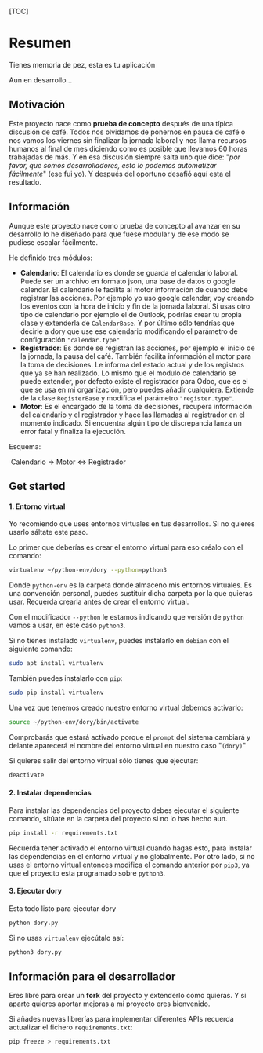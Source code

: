 [TOC]

# Resumen

Tienes memoria de pez, esta es tu aplicación

Aun en desarrollo...


## Motivación

Este proyecto nace como **prueba de concepto** después de una típica discusión de café. Todos nos olvidamos de ponernos en pausa de café o nos vamos los viernes sin finalizar la jornada laboral y nos llama recursos humanos al final de mes diciendo como es posible que llevamos 60 horas trabajadas de más. Y en esa discusión siempre salta uno que dice: "*por favor, que somos desarrolladores, esto lo podemos automatizar fácilmente*" (ese fui yo). Y después del oportuno desafió aquí esta el resultado.



## Información

Aunque este proyecto nace como prueba de concepto al avanzar en su desarrollo lo he diseñado para que fuese modular y de ese modo se pudiese escalar fácilmente. 

He definido tres módulos:

* **Calendario**: El calendario es donde se guarda el calendario laboral. Puede ser un archivo en formato json, una base de datos o google calendar. El calendario le facilita al motor información de cuando debe registrar las acciones. Por ejemplo yo uso google calendar, voy creando los eventos con la hora de inicio y fin de la jornada laboral. Si usas otro tipo de calendario por ejemplo el de Outlook, podrías crear tu propia clase y extenderla de `CalendarBase`. Y por último sólo tendrías que decirle a dory que use ese calendario modificando el parámetro de configuración `"calendar.type"`
* **Registrador**: Es donde se registran las acciones, por ejemplo el inicio de la jornada, la pausa del café. También facilita información al motor para la toma de decisiones. Le informa del estado actual y de los registros que ya se han realizado. Lo mismo que el modulo de calendario se puede extender, por defecto existe el registrador para Odoo, que es el que se usa en mi organización, pero puedes añadir cualquiera. Extiende de la clase `RegisterBase` y modifica el parámetro `"register.type"`.
* **Motor**: Es el encargado de la toma de decisiones, recupera información del calendario y el registrador y hace las llamadas al registrador en el momento indicado. Si encuentra algún tipo de discrepancia lanza un error fatal y finaliza la ejecución.

Esquema:

​			Calendario  =>  Motor  <=> Registrador



## Get started

#### 1. Entorno virtual

Yo recomiendo que uses entornos virtuales en tus desarrollos. Si no quieres usarlo sáltate este paso.

Lo primer que deberías es crear el entorno virtual para eso créalo con el comando:

```bash
virtualenv ~/python-env/dory --python=python3
```

Donde `python-env` es la carpeta donde almaceno mis entornos virtuales. Es una convención personal, puedes sustituir dicha carpeta por la que quieras usar. Recuerda crearla antes de crear el entorno virtual.

Con el modificador `--python` le estamos indicando que versión de `python` vamos a usar, en este caso `python3`.

Si no tienes instalado `virtualenv`, puedes instalarlo en `debian` con el siguiente comando:

```bash
sudo apt install virtualenv
```

También puedes instalarlo con `pip`:

```bash
sudo pip install virtualenv
```

Una vez que tenemos creado nuestro entorno virtual debemos activarlo:

```bash
source ~/python-env/dory/bin/activate
```

Comprobarás que estará activado porque el `prompt` del sistema cambiará y delante aparecerá el nombre del entorno virtual en nuestro caso "`(dory)`"

Si quieres salir del entorno virtual sólo tienes que ejecutar:

```bash
deactivate
```



#### 2. Instalar dependencias

Para instalar las dependencias del proyecto debes ejecutar el siguiente comando, sitúate en la carpeta del proyecto si no lo has hecho aun.

```bash
pip install -r requirements.txt
```

Recuerda tener activado el entorno virtual cuando hagas esto, para instalar las dependencias en el entorno virtual y no globalmente. Por otro lado, si no usas el entorno virtual entonces modifica el comando anterior por `pip3`, ya que el proyecto esta programado sobre `python3`.



#### 3. Ejecutar dory

Esta todo listo para ejecutar dory

```bash
python dory.py
```

Si no usas `virtualenv` ejecútalo así:

```bash
python3 dory.py
```



## Información para el desarrollador

Eres libre para crear un **fork** del proyecto y extenderlo como quieras. Y si aparte quieres aportar mejoras a mi proyecto eres bienvenido.

Si añades nuevas librerías para implementar diferentes APIs recuerda actualizar el fichero `requirements.txt`:

```bash
pip freeze > requirements.txt
```

